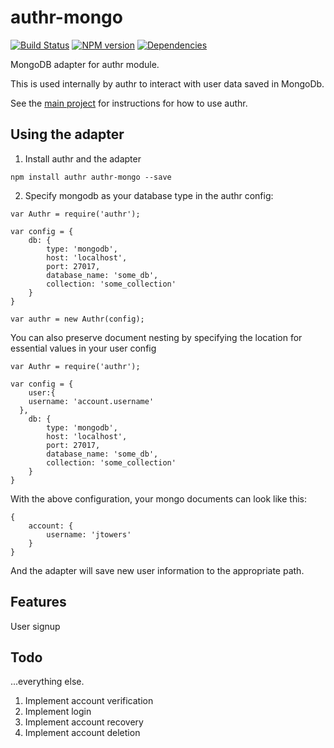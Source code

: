 authr-mongo
===========

[![Build Status](https://travis-ci.org/jtowers/authr-mongo.svg?branch=master)](https://travis-ci.org/jtowers/authr-mongo)
[![NPM version](https://badge.fury.io/js/authr-mongo.svg)](http://badge.fury.io/js/authr-mongo)
[![Dependencies](https://david-dm.org/jtowers/authr-mongo.png)](https://david-dm.org/jtowers/authr-mongo)

MongoDB adapter for authr module.

This is used internally by authr to interact with user data saved in MongoDb.

See the [main project](https://github.com/jtowers/authr-mongo) for instructions for how to use authr.

## Using the adapter

1. Install authr and the adapter

`npm install authr authr-mongo --save`

2. Specify mongodb as your database type in the authr config:

```
var Authr = require('authr');

var config = {
	db: {
		type: 'mongodb',
		host: 'localhost',
		port: 27017,
		database_name: 'some_db',
		collection: 'some_collection'
	}
}

var authr = new Authr(config);
```
You can also preserve document nesting by specifying the location for essential values in your user config

```
var Authr = require('authr');

var config = {
	user:{
  	username: 'account.username'
  },
	db: {
		type: 'mongodb',
		host: 'localhost',
		port: 27017,
		database_name: 'some_db',
		collection: 'some_collection'
	}
}

```

With the above configuration, your mongo documents can look like this:
```
{
	account: {
		username: 'jtowers'
	}
}
```

And the adapter will save new user information to the appropriate path.

## Features

User signup

## Todo
...everything else.

1. Implement account verification
2. Implement login
3. Implement account recovery
4. Implement account deletion
